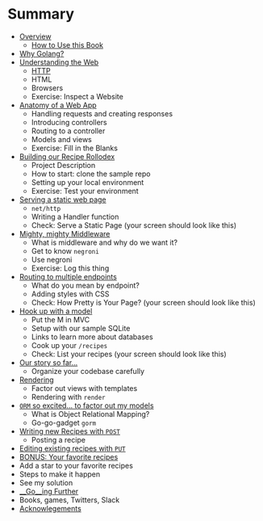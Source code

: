 # Summary

* [Overview](overview.md)
  * [How to Use this Book]()
* [Why Golang?](why-golang.md)
* [Understanding the Web](understanding-web.md)
  * [HTTP](#basics-of-http)
  * HTML
  * Browsers
  * Exercise: Inspect a Website
* [Anatomy of a Web App](app=anatomy.md)
  * Handling requests and creating responses
  * Introducing controllers
  * Routing to a controller
  * Models and views
  * Exercise: Fill in the Blanks
* [Building our Recipe Rollodex](recipe-rollodex.md)
  * Project Description
  * How to start: clone the sample repo
  * Setting up your local environment
  * Exercise: Test your environment
* [Serving a static web page](serving-static.md)
  * `net/http`
  * Writing a Handler function
  * Check: Serve a Static Page (your screen should look like this)
* [Mighty, mighty Middleware](middleware.md)
  * What is middleware and why do we want it?
  * Get to know `negroni`
  * Use negroni
  * Exercise: Log this thing
* [Routing to multiple endpoints](routing.md)
  * What do you mean by endpoint?
  * Adding styles with CSS
  * Check: How Pretty is Your Page? (your screen should look like this)
* [Hook up with a model](add-model.md)
  * Put the M in MVC
  * Setup with our sample SQLite
  * Links to learn more about databases
  * Cook up your `/recipes`
  * Check: List your recipes (your screen should look like this)
* [Our story so far...](refactor.md)
  * Organize your codebase carefully
* [Rendering](rendering.md)
  * Factor out views with templates
  * Rendering with `render`
* [`ORM` so excited... to factor out my models](using-orm.md)
  * What is Object Relational Mapping?
  * Go-go-gadget `gorm`
* [Writing new Recipes with `POST`](posting.md)
  * Posting a recipe
* [Editing existing recipes with `PUT`](putting.md)
* [BONUS: Your favorite recipes](add-faves.md)
 * Add a star to your favorite recipes
 * Steps to make it happen
 * See my solution
* [__Go__ing Further](going-further.md)
 * Books, games, Twitters, Slack 
* [Acknowlegements](acknowledgements.md)
